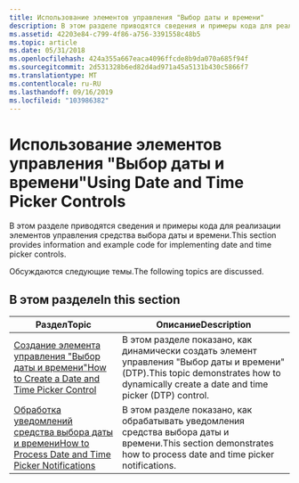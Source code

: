```yaml
---
title: Использование элементов управления "Выбор даты и времени"
description: В этом разделе приводятся сведения и примеры кода для реализации элементов управления средства выбора даты и времени.
ms.assetid: 42203e84-c799-4f86-a756-3391558c48b5
ms.topic: article
ms.date: 05/31/2018
ms.openlocfilehash: 424a355a667eaca4096ffcde8b9da070a685f94f
ms.sourcegitcommit: 2d531328b6ed82d4ad971a45a5131b430c5866f7
ms.translationtype: MT
ms.contentlocale: ru-RU
ms.lasthandoff: 09/16/2019
ms.locfileid: "103986382"
---
```

# <a name="using-date-and-time-picker-controls"></a><span data-ttu-id="3bc0a-103">Использование элементов управления "Выбор даты и времени"</span><span class="sxs-lookup"><span data-stu-id="3bc0a-103">Using Date and Time Picker Controls</span></span>

<span data-ttu-id="3bc0a-104">В этом разделе приводятся сведения и примеры кода для реализации элементов управления средства выбора даты и времени.</span><span class="sxs-lookup"><span data-stu-id="3bc0a-104">This section provides information and example code for implementing date and time picker controls.</span></span>

<span data-ttu-id="3bc0a-105">Обсуждаются следующие темы.</span><span class="sxs-lookup"><span data-stu-id="3bc0a-105">The following topics are discussed.</span></span>

## <a name="in-this-section"></a><span data-ttu-id="3bc0a-106">В этом разделе</span><span class="sxs-lookup"><span data-stu-id="3bc0a-106">In this section</span></span>



| <span data-ttu-id="3bc0a-107">Раздел</span><span class="sxs-lookup"><span data-stu-id="3bc0a-107">Topic</span></span>                                                                                                          | <span data-ttu-id="3bc0a-108">Описание</span><span class="sxs-lookup"><span data-stu-id="3bc0a-108">Description</span></span>                                                                                        |
|----------------------------------------------------------------------------------------------------------------|----------------------------------------------------------------------------------------------------|
| [<span data-ttu-id="3bc0a-109">Создание элемента управления "Выбор даты и времени"</span><span class="sxs-lookup"><span data-stu-id="3bc0a-109">How to Create a Date and Time Picker Control</span></span>](create-a-date-and-time-picker-control.md)<br/>           | <span data-ttu-id="3bc0a-110">В этом разделе показано, как динамически создать элемент управления "Выбор даты и времени" (DTP).</span><span class="sxs-lookup"><span data-stu-id="3bc0a-110">This topic demonstrates how to dynamically create a date and time picker (DTP) control.</span></span><br/> |
| [<span data-ttu-id="3bc0a-111">Обработка уведомлений средства выбора даты и времени</span><span class="sxs-lookup"><span data-stu-id="3bc0a-111">How to Process Date and Time Picker Notifications</span></span>](process-date-and-time-picker-notifications.md)<br/> | <span data-ttu-id="3bc0a-112">В этом разделе показано, как обрабатывать уведомления средства выбора даты и времени.</span><span class="sxs-lookup"><span data-stu-id="3bc0a-112">This section demonstrates how to process date and time picker notifications.</span></span><br/>            |



 

 

 





